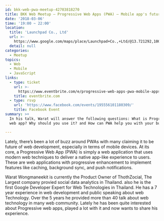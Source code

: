 ```yaml
---
id: bkk-web-pwa-meetup-42703818270
title: BKK Web Meetup — Progressive Web Apps (PWA) — Mobile app's future
date: '2018-03-06'
time: '19:00 ~ 22:00'
location:
  title: 'Launchpad Co., Ltd'
  url: >-
    https://www.google.com/maps/place/Launchpad+Co.,+Ltd/@13.721292,100.5220373,17z/data=!3m1!4b1!4m5!3m4!1s0x30e298cdd6e8270d:0x7e9aa39655924697!8m2!3d13.721292!4d100.524226
  detail: null
categories:
  - Meetup
topics:
  - Web
  - Mobile
  - JavaScript
links:
  - type: ticket
    url: >-
      https://www.eventbrite.com/e/progressive-web-apps-pwa-mobile-apps-future-tickets-42703818270
    title: eventbrite.com
  - type: rsvp
    url: 'https://www.facebook.com/events/195556101180309/'
    title: Facebook Event
summary: >+
  In his talk, Warat will answer the following questions: What is Progressive
  web app? Why should you use it? and How can PWA help you with your business?

---
```

Lately, there’s been a lot of buzz around PWAs with many claiming it to be future of web development, especially in terms of mobile devices. At its core, a Progressive Web App (PWA) is simply a web application that uses modern web techniques to deliver a native app-like experience to users. These are web applications with progressive enhancement to implement features like caching, background sync, and push notifications.

Warat Wongmaneekit is currently the Product Owner of ThothZocial, The Largest company provied social data analytics in Thailand. also he is the first Google Developer Expert for Web Technologies in Thailand. He has a 7 year experience in web development and public speaking about web Technology. Over the 5 years he provided more than 40 talk about web technology in many web community. Lately he has been quite interested about Progressive web apps, played a lot with it and now wants to share his experience.
